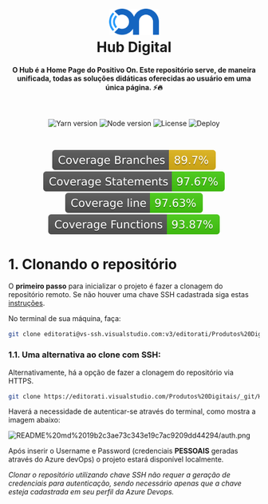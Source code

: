 <h1 align="center">
  <br>
  <img src="docs/icons/logo.png" alt="Hub Digital" width="100">
  <br>
  Hub Digital
  <br>
</h1>

<h4 align="center">
  O Hub é a Home Page do Positivo On. Este repositório serve, de maneira unificada, todas as soluções didáticas oferecidas ao usuário em uma única página.
  ⚡️🔥
</h4>

<br>

<p align="center">
  <img src="https://img.shields.io/badge/yarn-v1.22.5-blue" alt="Yarn version" />

  <img alt="Node version" src="https://img.shields.io/badge/node-14%2B-green">
  <img alt="License" src="https://img.shields.io/badge/license-MIT-%238257E6">

  <img alt="Deploy" src="https://editorati.visualstudio.com/Produtos%20Digitais/_apis/build/status/PipelinesAntigos/hubdigital-front?branchName=master">
</p>

<br>

<p align="center">
  <img src="./docs/icons/coverage_branches.svg" alt="Coverage branches" />
  <img src="./docs/icons/coverage_statements.svg" alt="Coverage statements" />
  <img src="./docs/icons/coverage_line.svg" alt="Coverage lines" />
  <img src="./docs/icons/coverage_functions.svg" alt="Coverage functions" />
</p>

# 1. Clonando o repositório

O **primeiro passo** para inicializar o projeto é fazer a clonagem do repositório remoto. Se não houver uma chave SSH cadastrada siga estas [instruções](https://docs.microsoft.com/pt-br/azure/virtual-machines/linux/mac-create-ssh-keys).

No terminal de sua máquina, faça:

```bash
git clone editorati@vs-ssh.visualstudio.com:v3/editorati/Produtos%20Digitais/HubDigitalFront
```

### 1.1. **Uma alternativa ao clone com SSH:**

Alternativamente, há a opção de fazer a clonagem do repositório via HTTPS.

```bash
git clone https://editorati.visualstudio.com/Produtos%20Digitais/_git/HubDigitalFront
```

Haverá a necessidade de autenticar-se através do terminal, como mostra a imagem abaixo:

![README%20md%2019b2c3ae73c343e19c7ac9209dd44294/auth.png](README%20md%2019b2c3ae73c343e19c7ac9209dd44294/auth.png)

Após inserir o Username e Password (credenciais **PESSOAIS** geradas através do Azure devOps) o projeto estará disponível localmente.

*Clonar o repositório utilizando chave SSH não requer a geração de credenciais para autenticação, sendo necessário apenas que a chave esteja cadastrada em seu perfil da Azure Devops.*
